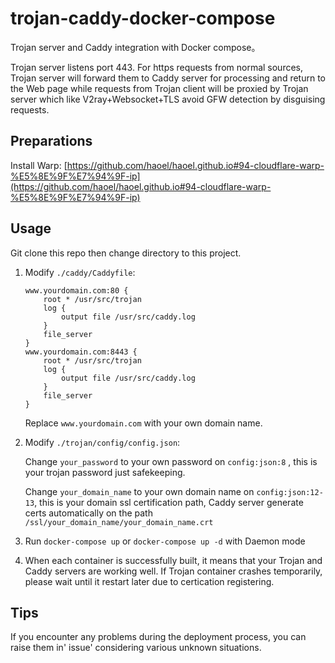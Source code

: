 # trojan-caddy-docker-compose

Trojan server and Caddy integration with Docker compose。

Trojan server listens port 443. For https requests from normal sources, Trojan server will forward them to Caddy server for processing and return to the Web page while requests from Trojan client will be proxied by Trojan server which like V2ray+Websocket+TLS avoid GFW detection by disguising requests.

## Preparations

Install Warp: [https://github.com/haoel/haoel.github.io#94-cloudflare-warp-%E5%8E%9F%E7%94%9F-ip](https://github.com/haoel/haoel.github.io#94-cloudflare-warp-%E5%8E%9F%E7%94%9F-ip)

## Usage

Git clone this repo then change directory to this project.

1. Modify `./caddy/Caddyfile`:

    ```
    www.yourdomain.com:80 {
        root * /usr/src/trojan
        log {
            output file /usr/src/caddy.log
        }
        file_server
    }
    www.yourdomain.com:8443 {
        root * /usr/src/trojan
        log {
            output file /usr/src/caddy.log
        }
        file_server
    }
    ```

    Replace `www.yourdomain.com` with your own domain name.

2. Modify `./trojan/config/config.json`:

    Change `your_password` to your own password on `config:json:8` , this is your trojan password just safekeeping.

    Change `your_domain_name` to your own domain name on `config:json:12-13`, this is your domain ssl certification path, Caddy server generate certs automatically on the path `/ssl/your_domain_name/your_domain_name.crt`

3. Run `docker-compose up` or `docker-compose up -d`  with Daemon mode
4. When each container is successfully built, it means that your Trojan and Caddy servers are working well. If Trojan container crashes temporarily, please wait until it restart later due to certication registering.

## Tips

If you encounter any problems during the deployment process, you can raise them in' issue' considering various unknown situations.
